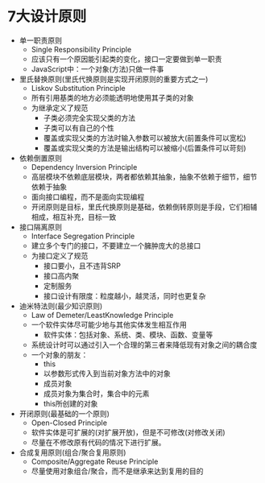 # 7大设计原则

- 单一职责原则
    + Single Responsibility Principle
    + 应该只有一个原因能引起类的变化，接口一定要做到单一职责
    + JavaScript中：一个对象(方法)只做一件事
- 里氏替换原则(里氏代换原则是实现开闭原则的重要方式之一)
    + Liskov Substitution Principle
    + 所有引用基类的地方必须能透明地使用其子类的对象
    + 为继承定义了规范
        * 子类必须完全实现父类的方法
        * 子类可以有自己的个性
        * 覆盖或实现父类的方法时输入参数可以被放大(前置条件可以宽松)
        * 覆盖或实现父类的方法是输出结构可以被缩小(后置条件可以苛刻)
- 依赖倒置原则
    + Dependency Inversion Principle
    + 高层模块不依赖底层模块，两者都依赖其抽象，抽象不依赖于细节，细节依赖于抽象
    + 面向接口编程，而不是面向实现编程
    + 开闭原则是目标，里氏代换原则是基础，依赖倒转原则是手段，它们相辅相成，相互补充，目标一致
- 接口隔离原则
    + Interface Segregation Principle
    + 建立多个专门的接口，不要建立一个臃肿庞大的总接口
    + 为接口定义了规范
        * 接口要小，且不违背SRP
        * 接口高内聚
        * 定制服务
        * 接口设计有限度：粒度越小，越灵活，同时也更复杂
- 迪米特法则(最少知识原则)
    + Law of Demeter/LeastKnowledge Principle
    + 一个软件实体尽可能少地与其他实体发生相互作用
        * 软件实体：包括对象、系统、类、模块、函数、变量等
    + 系统设计时可以通过引入一个合理的第三者来降低现有对象之间的耦合度
    + 一个对象的朋友：
        * this
        * 以参数形式传入到当前对象方法中的对象
        * 成员对象
        * 成员对象为集合时，集合中的元素
        * this所创建的对象
- 开闭原则(最基础的一个原则)
    + Open-Closed Principle
    + 软件实体是可扩展的(对扩展开放)，但是不可修改(对修改关闭)
    + 尽量在不修改原有代码的情况下进行扩展。
- 合成复用原则(组合/聚合复用原则)
    + Composite/Aggregate Reuse Principle
    + 尽量使用对象组合/聚合，而不是继承来达到复用的目的